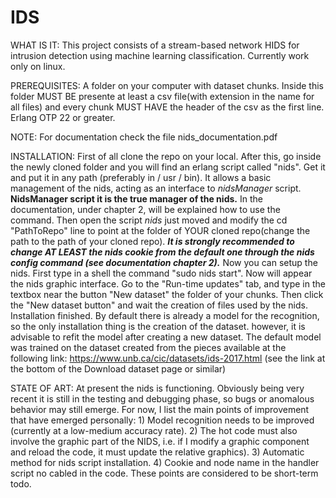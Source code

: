 # IDS
WHAT IS IT:
This project consists of a stream-based network HIDS for intrusion detection using machine learning classification.
Currently work only on linux.

PREREQUISITES:
A folder on your computer with dataset chunks.
Inside this folder MUST BE presente at least a csv file(with extension in the name for all files) and every chunk MUST HAVE the header of the csv as the first line.
Erlang OTP 22 or greater.

NOTE: For documentation check the file nids_documentation.pdf

INSTALLATION:
First of all clone the repo on your local.
After this, go inside the newly cloned folder and you will find an erlang script called "nids".
Get it and put it in any path (preferably in / usr / bin). 
It allows a basic management of the nids, acting as an interface to *nidsManager* script.
**NidsManager script it is the true manager of the nids.**
In the documentation, under chapter 2, will be explained how to use the command.
Then open the script *nids* just moved and modify the cd "PathToRepo" line to point at the folder of YOUR cloned repo(change the path to the path of your cloned repo).
***It is strongly recommended to change AT LEAST the nids cookie from the default one through the nids config command (see documentation chapter 2).*** 
Now you can setup the nids.
First type in a shell the command "sudo nids start". Now will appear the nids graphic interface.
Go to the "Run-time updates" tab, and type in the textbox near the button "New dataset" the folder of your chunks. Then click the "New dataset button" and wait the creation of files used by the nids.
Installation finished.
By default there is already a model for the recognition, so the only installation thing is the creation of the dataset. however, it is advisable to refit the model after creating a new dataset.
The default model was trained on the dataset created from the pieces available at the following link: 
https://www.unb.ca/cic/datasets/ids-2017.html (see the link at the bottom of the Download dataset page or similar)

STATE OF ART:
At present the nids is functioning.
Obviously being very recent it is still in the testing and debugging phase, so bugs or anomalous behavior may still emerge.
For now, I list the main points of improvement that have emerged personally:
    1) Model recognition needs to be improved (currently at a low-medium accuracy rate).
    2) The hot code must also involve the graphic part of the NIDS, i.e. if I modify a graphic component and reload the code, it must update the relative graphics).
    3) Automatic method for nids script installation.
    4) Cookie and node name in the handler script no cabled in the code.
These points are considered to be short-term todo.


